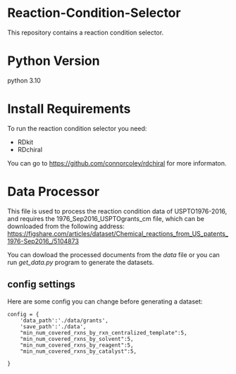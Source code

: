 # Reaction-Condition-Selector
This repository contains a reaction condition selector.

# Python Version
python 3.10

# Install Requirements
To run the reaction condition selector you need:
* RDkit
* RDchiral <br>

You can go to https://github.com/connorcoley/rdchiral for more informaton.

# Data Processor
This file is used to process the reaction condition data of USPTO1976-2016, and requires the 1976_Sep2016_USPTOgrants_cm file, which can be downloaded from the following address: https://figshare.com/articles/dataset/Chemical_reactions_from_US_patents_1976-Sep2016_/5104873 <br>

You can dowload the processed documents from the _data_ file or you can run *get_data.py* program to generate the datasets.<br>

## config settings
Here are some config you can change before generating a dataset:
```
config = {
    'data_path':'./data/grants',
    'save_path':'./data',
    "min_num_covered_rxns_by_rxn_centralized_template":5,
    "min_num_covered_rxns_by_solvent":5,
    "min_num_covered_rxns_by_reagent":5,
    "min_num_covered_rxns_by_catalyst":5,

}
```




